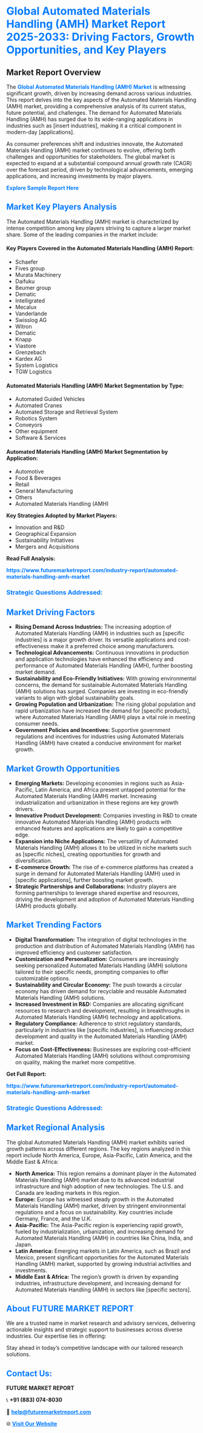 <h1 style="color: #007BFF;">Global Automated Materials Handling (AMH) Market Report 2025-2033: Driving Factors, Growth Opportunities, and Key Players</h1>

<section id="overview">
<h2>Market Report Overview</h2>
<p>The <a href="https://www.futuremarketreport.com/industry-report/automated-materials-handling-amh-market" style="color: #007BFF; text-decoration: none;"><strong>Global Automated Materials Handling (AMH) Market</strong></a> is witnessing significant growth, driven by increasing demand across various industries. This report delves into the key aspects of the Automated Materials Handling (AMH) market, providing a comprehensive analysis of its current status, future potential, and challenges. The demand for Automated Materials Handling (AMH) has surged due to its wide-ranging applications in industries such as [insert industries], making it a critical component in modern-day [applications].</p>
<p>As consumer preferences shift and industries innovate, the Automated Materials Handling (AMH) market continues to evolve, offering both challenges and opportunities for stakeholders. The global market is expected to expand at a substantial compound annual growth rate (CAGR) over the forecast period, driven by technological advancements, emerging applications, and increasing investments by major players.</p>
</section>

<section id="overview">
<p><a href="https://www.futuremarketreport.com/request-sample/reportId=128227" style="color: #007BFF; text-decoration: none;"><strong>Explore Sample Report Here</strong></a></p>
</section>

<section id="key-players">
<h2 style="color: #007BFF;">Market Key Players Analysis</h2>
<p>The Automated Materials Handling (AMH) market is characterized by intense competition among key players striving to capture a larger market share. Some of the leading companies in the market include:</p>
<h4>Key Players Covered in the Automated Materials Handling (AMH) Report:</h4>
<ul><li>Schaefer</li><li>Fives group</li><li>Murata Machinery</li><li>Daifuku</li><li>Beumer group</li><li>Dematic</li><li>Intelligrated</li><li>Mecalux</li><li>Vanderlande</li><li>Swisslog AG</li><li>Witron</li><li>Dematic</li><li>Knapp</li><li>Viastore</li><li>Grenzebach</li><li>Kardex AG</li><li>System Logistics</li><li>TGW Logistics</li></ul>
<h4>Automated Materials Handling (AMH) Market Segmentation by Type:</h4>
<ul><li>Automated Guided Vehicles</li><li>Automated Cranes</li><li>Automated Storage and Retrieval System</li><li>Robotics System</li><li>Conveyors</li><li>Other equipment</li><li>Software &amp; Services</li></ul>

<h4>Automated Materials Handling (AMH) Market Segmentation by Application:</h4>
<ul><li>Automotive</li><li>Food &amp; Beverages</li><li>Retail</li><li>General Manufacturing</li><li>Others</li><li>Automated Materials Handling (AMH)</li></ul>
<p><strong>Key Strategies Adopted by Market Players:</strong></p>
<ul>
<li>Innovation and R&D</li>
<li>Geographical Expansion</li>
<li>Sustainability Initiatives</li>
<li>Mergers and Acquisitions</li>
</ul>
</section>

<section>
<p><strong>Read Full Analysis: </strong></p><a href="https://www.futuremarketreport.com/industry-report/automated-materials-handling-amh-market" style="color: #007BFF; text-decoration: none;"><strong>https://www.futuremarketreport.com/industry-report/automated-materials-handling-amh-market</strong></a>
<h3 style="color: #007BFF;">Strategic Questions Addressed:</h3>
</section>

<section id="driving-factors">
<h2 style="color: #007BFF;">Market Driving Factors</h2>
<ul>
<li><strong>Rising Demand Across Industries:</strong> The increasing adoption of Automated Materials Handling (AMH) in industries such as [specific industries] is a major growth driver. Its versatile applications and cost-effectiveness make it a preferred choice among manufacturers.</li>
<li><strong>Technological Advancements:</strong> Continuous innovations in production and application technologies have enhanced the efficiency and performance of Automated Materials Handling (AMH), further boosting market demand.</li>
<li><strong>Sustainability and Eco-Friendly Initiatives:</strong> With growing environmental concerns, the demand for sustainable Automated Materials Handling (AMH) solutions has surged. Companies are investing in eco-friendly variants to align with global sustainability goals.</li>
<li><strong>Growing Population and Urbanization:</strong> The rising global population and rapid urbanization have increased the demand for [specific products], where Automated Materials Handling (AMH) plays a vital role in meeting consumer needs.</li>
<li><strong>Government Policies and Incentives:</strong> Supportive government regulations and incentives for industries using Automated Materials Handling (AMH) have created a conducive environment for market growth.</li>
</ul>
</section>

<section id="growth-opportunities">
<h2 style="color: #007BFF;">Market Growth Opportunities</h2>
<ul>
<li><strong>Emerging Markets:</strong> Developing economies in regions such as Asia-Pacific, Latin America, and Africa present untapped potential for the Automated Materials Handling (AMH) market. Increasing industrialization and urbanization in these regions are key growth drivers.</li>
<li><strong>Innovative Product Development:</strong> Companies investing in R&D to create innovative Automated Materials Handling (AMH) products with enhanced features and applications are likely to gain a competitive edge.</li>
<li><strong>Expansion into Niche Applications:</strong> The versatility of Automated Materials Handling (AMH) allows it to be utilized in niche markets such as [specific niches], creating opportunities for growth and diversification.</li>
<li><strong>E-commerce Growth:</strong> The rise of e-commerce platforms has created a surge in demand for Automated Materials Handling (AMH) used in [specific applications], further boosting market growth.</li>
<li><strong>Strategic Partnerships and Collaborations:</strong> Industry players are forming partnerships to leverage shared expertise and resources, driving the development and adoption of Automated Materials Handling (AMH) products globally.</li>
</ul>
</section>

<section id="trending-factors">
<h2 style="color: #007BFF;">Market Trending Factors</h2>
<ul>
<li><strong>Digital Transformation:</strong> The integration of digital technologies in the production and distribution of Automated Materials Handling (AMH) has improved efficiency and customer satisfaction.</li>
<li><strong>Customization and Personalization:</strong> Consumers are increasingly seeking personalized Automated Materials Handling (AMH) solutions tailored to their specific needs, prompting companies to offer customizable options.</li>
<li><strong>Sustainability and Circular Economy:</strong> The push towards a circular economy has driven demand for recyclable and reusable Automated Materials Handling (AMH) solutions.</li>
<li><strong>Increased Investment in R&D:</strong> Companies are allocating significant resources to research and development, resulting in breakthroughs in Automated Materials Handling (AMH) technology and applications.</li>
<li><strong>Regulatory Compliance:</strong> Adherence to strict regulatory standards, particularly in industries like [specific industries], is influencing product development and quality in the Automated Materials Handling (AMH) market.</li>
<li><strong>Focus on Cost-Effectiveness:</strong> Businesses are exploring cost-efficient Automated Materials Handling (AMH) solutions without compromising on quality, making the market more competitive.</li>
</ul>
</section>

<section>
<p><strong>Get Full Report: </strong></p><a href="https://www.futuremarketreport.com/industry-report/automated-materials-handling-amh-market" style="color: #007BFF; text-decoration: none;"><strong>https://www.futuremarketreport.com/industry-report/automated-materials-handling-amh-market</strong></a>
<h3 style="color: #007BFF;">Strategic Questions Addressed:</h3>
</section>


<section id="regional-analysis">
<h2 style="color: #007BFF;">Market Regional Analysis</h2>
<p>The global Automated Materials Handling (AMH) market exhibits varied growth patterns across different regions. The key regions analyzed in this report include North America, Europe, Asia-Pacific, Latin America, and the Middle East & Africa:</p>
<ul>
<li><strong>North America:</strong> This region remains a dominant player in the Automated Materials Handling (AMH) market due to its advanced industrial infrastructure and high adoption of new technologies. The U.S. and Canada are leading markets in this region.</li>
<li><strong>Europe:</strong> Europe has witnessed steady growth in the Automated Materials Handling (AMH) market, driven by stringent environmental regulations and a focus on sustainability. Key countries include Germany, France, and the U.K.</li>
<li><strong>Asia-Pacific:</strong> The Asia-Pacific region is experiencing rapid growth, fueled by industrialization, urbanization, and increasing demand for Automated Materials Handling (AMH) in countries like China, India, and Japan.</li>
<li><strong>Latin America:</strong> Emerging markets in Latin America, such as Brazil and Mexico, present significant opportunities for the Automated Materials Handling (AMH) market, supported by growing industrial activities and investments.</li>
<li><strong>Middle East & Africa:</strong> The region’s growth is driven by expanding industries, infrastructure development, and increasing demand for Automated Materials Handling (AMH) in sectors like [specific sectors].</li>
</ul>
</section>

<footer>
<h2 style="color: #007BFF;">About FUTURE MARKET REPORT</h2>
<p>We are a trusted name in market research and advisory services, delivering actionable insights and strategic support to businesses across diverse industries. Our expertise lies in offering:</p>

<p>Stay ahead in today’s competitive landscape with our tailored research solutions.</p>

<h2 style="color: #007BFF;">Contact Us:</h2>
<p><strong>FUTURE MARKET REPORT</strong></p>
<p>📞 <strong>+91 (883) 074-8030</strong></p>
<p>📧 <strong><a href="mailto:help@futuremarketreport.com" style="color: #007BFF;">help@futuremarketreport.com</a></strong></p>
<p>🌐 <strong><a href="https://www.futuremarketreport.com/" style="color: #007BFF;">Visit Our Website</a></strong></p>
</footer>
